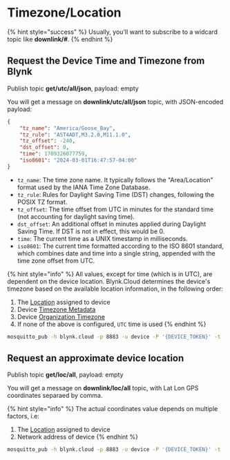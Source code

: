 # Timezone/Location

{% hint style="success" %}
Usually, you'll want to subscribe to a widcard topic like **downlink/#**.
{% endhint %}

## Request the Device Time and Timezone from Blynk

Publish topic **get/utc/all/json**, payload: empty

You will get a message on **downlink/utc/all/json** topic, with JSON-encoded payload:

```json
{
    "tz_name": "America/Goose_Bay",
    "tz_rule": "AST4ADT,M3.2.0,M11.1.0",
    "tz_offset": -240,
    "dst_offset": 0,
    "time": 1709326077759,
    "iso8601": "2024-03-01T16:47:57-04:00"
}
```

* `tz_name`: The time zone name. It typically follows the "Area/Location" format used by the IANA Time Zone Database.
* `tz_rule`: Rules for Daylight Saving Time (DST) changes, following the POSIX TZ format.
* `tz_offset`: The time offset from UTC in minutes for the standard time (not accounting for daylight saving time).
* `dst_offset`: An additional offset in minutes applied during Daylight Saving Time. If DST is not in effect, this would be 0.
* `time`: The current time as a UNIX timestamp in milliseconds.
* `iso8601`: The current time formatted according to the ISO 8601 standard, which combines date and time into a single string, appended with the time zone offset from UTC.

{% hint style="info" %}
All values, except for time (which is in UTC), are dependent on the device location. Blynk.Cloud determines the device's timezone based on the available location information, in the following order:

1. The [Location](../../blynk.console/locations/locations.md) assigned to device
2. Device [Timezone Metadata](../../blynk.console/templates/metadata/#basic-metadata-types)
3. Device [Organization Timezone](../../blynk.console/settings/organization-settings/general.md)
4. If none of the above is configured, `UTC` time is used
{% endhint %}

```bash
mosquitto_pub -h blynk.cloud -p 8883 -u device -P '{DEVICE_TOKEN}' -t 'get/utc/all/json' -n
```

## Request an approximate device location

Publish topic **get/loc/all**, payload: empty

You will get a message on **downlink/loc/all** topic, with Lat Lon GPS coordinates separaed by comma.

{% hint style="info" %}
The actual coordinates value depends on multiple factors, i.e:

1. The [Location](../../blynk.console/locations/locations.md) assigned to device
2. Network address of device
{% endhint %}

```bash
mosquitto_pub -h blynk.cloud -p 8883 -u device -P '{DEVICE_TOKEN}' -t 'get/loc/all' -n
```
